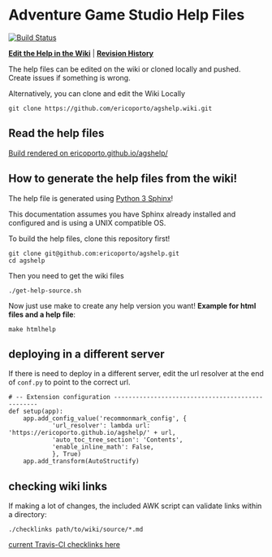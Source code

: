 # Adventure Game Studio Help Files

[![Build Status](https://travis-ci.org/ericoporto/agshelp.svg?branch=master)](https://travis-ci.org/ericoporto/agshelp)

[**Edit the Help in the Wiki**](https://github.com/ericoporto/agshelp/wiki) | [**Revision History**](https://github.com/ericoporto/agshelp/wiki/Home/_history)

The help files can be edited on the wiki or cloned locally and pushed. Create issues if something is wrong.

Alternatively, you can clone and edit the Wiki Locally

    git clone https://github.com/ericoporto/agshelp.wiki.git

## Read the help files

[Build rendered on ericoporto.github.io/agshelp/](https://ericoporto.github.io/agshelp/)

## How to generate the help files from the wiki!

The help file is generated using [Python 3 Sphinx](http://www.sphinx-doc.org/en/master/)!

This documentation assumes you have Sphinx already installed and configured and is using a UNIX compatible OS.

To build the help files, clone this repository first!

    git clone git@github.com:ericoporto/agshelp.git
    cd agshelp

Then you need to get the wiki files

    ./get-help-source.sh

Now just use make to create any help version you want! **Example for html files and a help file**:

    make htmlhelp

## deploying in a different server

If there is need to deploy in a different server, edit the url resolver at the end of `conf.py` to point to the correct url.

    # -- Extension configuration -------------------------------------------------
    def setup(app):
        app.add_config_value('recommonmark_config', {
                'url_resolver': lambda url: 'https://ericoporto.github.io/agshelp/' + url,
                'auto_toc_tree_section': 'Contents',
                'enable_inline_math': False,
                }, True)
        app.add_transform(AutoStructify)

## checking wiki links

If making a lot of changes, the included AWK script can validate links within a directory:

    ./checklinks path/to/wiki/source/*.md

[current Travis-CI checklinks here](https://ericoporto.github.io/agshelp/_check_link_results.txt)
